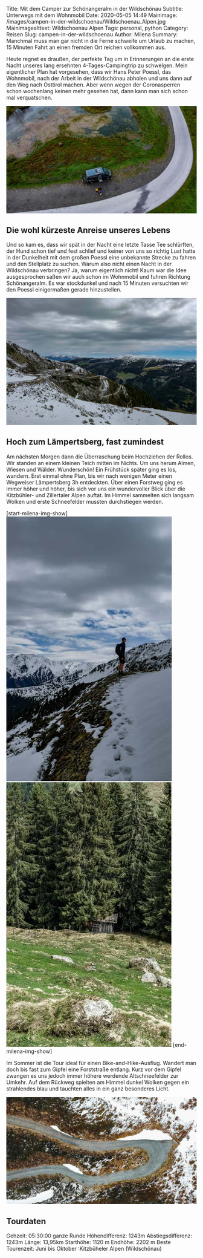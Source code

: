 Title: Mit dem Camper zur Schönangeralm in der Wildschönau
Subtitle: Unterwegs mit dem Wohnmobil
Date: 2020-05-05 14:49
Mainimage: /images/campen-in-der-wildschoenau/Wildschoenau_Alpen.jpg
Mainimagealttext: Wildschoenau Alpen
Tags: personal, python
Category: Reisen
Slug: campen-in-der-wildschoenau
Author: Milena
Summary: Manchmal muss man gar nicht in die Ferne schweife um Urlaub zu machen, 15 Minuten Fahrt an einen fremden Ort reichen vollkommen aus.


Heute regnet es draußen, der perfekte Tag um in Erinnerungen an die erste Nacht unseres lang ersehnten 4-Tages-Campingtrip zu schwelgen. 
Mein eigentlicher Plan hat vorgesehen, dass wir Hans Peter Poessl, das Wohnmobil, nach der Arbeit in der Wildschönau abholen und uns dann auf den Weg nach Osttirol machen. Aber wenn wegen der Coronasperren schon wochenlang keinen mehr gesehen hat, dann kann man sich schon mal verquatschen.

![Pössel Dronenfoto](/images/campen-in-der-wildschoenau/Poessl_Drone.jpg) 

## Die wohl kürzeste Anreise unseres Lebens 
Und so kam es, dass wir spät in der Nacht eine letzte Tasse Tee schlürften, der Hund schon tief und fest schlief und keiner von uns so richtig Lust hatte in der Dunkelheit mit dem großen Poessl eine unbekannte Strecke zu fahren und den Stellplatz zu suchen. 
Warum also nicht einen Nacht in der Wildschönau verbringen? Ja, warum eigentlich nicht! Kaum war die Idee ausgesprochen saßen wir auch schon im Wohnmobil und fuhren Richtung Schönangeralm. Es war stockdunkel und nach 15 Minuten versuchten wir den Poessl einigermaßen gerade hinzustellen.


![Wanderweg Lempersberg](/images/campen-in-der-wildschoenau/Wildschoenau_2.jpg) 

## Hoch zum Lämpertsberg, fast zumindest 

Am nächsten Morgen dann die Überraschung beim Hochziehen der Rollos. Wir standen an einem kleinen Teich mitten im Nichts. Um uns herum Almen, Wiesen und Wälder. Wunderschön!
Ein Frühstück später ging es los, wandern. Erst einmal ohne Plan, bis wir nach wenigen Meter einen Wegweiser Lämpertsberg 3h entdeckten. 
Über einen Forstweg ging es immer höher und höher, bis sich vor uns ein wundervoller Blick über die Kitzbühler- und Zillertaler Alpen auftat. Im Himmel sammelten sich langsam Wolken und erste Schneefelder mussten durchstiegen werden.

[start-milena-img-show]
  ![Lempersberg](/images/campen-in-der-wildschoenau/Laempersberg.jpg) 
  ![Huette Wildschönau](/images/campen-in-der-wildschoenau/huette_wildschoenau.jpg) 
[end-milena-img-show]

Im Sommer ist die Tour ideal für einen Bike-and-Hike-Ausflug. Wandert man doch bis fast zum Gipfel eine Forststraße entlang. Kurz vor dem Gipfel zwangen es uns jedoch immer höhere werdende Altschneefelder zur Umkehr. Auf dem Rückweg spielten am Himmel dunkel Wolken gegen ein strahlendes blau und tauchten alles in ein ganz besonderes Licht.

![Schoenanger Dronenfoto](/images/campen-in-der-wildschoenau/Wildschoenau_Drone.jpg) 

## Tourdaten
Gehzeit: 05:30:00 ganze Runde
Höhendifferenz: 1243m
Abstiegsdifferenz: 1243m
Länge: 13,95km
Starthöhe: 1120 m
Endhöhe: 2202 m
Beste Tourenzeit: Juni bis Oktober
:Kitzbüheler Alpen (Wildschönau)
